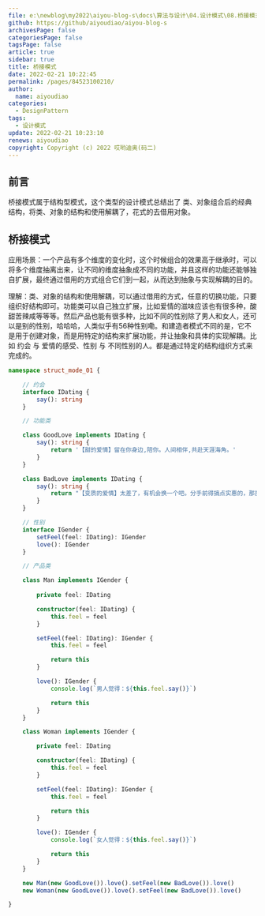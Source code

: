 ```yaml
---
file: e:\newblog\my2022\aiyou-blog-s\docs\算法与设计\04.设计模式\08.桥接模式.md
github: https://github/aiyoudiao/aiyou-blog-s
archivesPage: false
categoriesPage: false
tagsPage: false
article: true
sidebar: true
title: 桥接模式
date: 2022-02-21 10:22:45
permalink: /pages/84523100210/
author: 
  name: aiyoudiao
categories: 
  - DesignPattern
tags: 
  - 设计模式
update: 2022-02-21 10:23:10
renews: aiyoudiao
copyright: Copyright (c) 2022 哎哟迪奥(码二)
---
```


## 前言

桥接模式属于结构型模式，这个类型的设计模式总结出了 类、对象组合后的经典结构，将类、对象的结构和使用解耦了，花式的去借用对象。

## 桥接模式

应用场景：一个产品有多个维度的变化时，这个时候组合的效果高于继承时，可以将多个维度抽离出来，让不同的维度抽象成不同的功能，并且这样的功能还能够独自扩展，最终通过借用的方式组合它们到一起，从而达到抽象与实现解耦的目的。

理解：类、对象的结构和使用解耦，可以通过借用的方式，任意的切换功能，只要组织好结构即可。功能类可以自己独立扩展，比如爱情的滋味应该也有很多种，酸甜苦辣咸等等等。然后产品也能有很多种，比如不同的性别除了男人和女人，还可以是别的性别，哈哈哈，人类似乎有56种性别嘞。和建造者模式不同的是，它不是用于创建对象，而是用特定的结构来扩展功能，并让抽象和具体的实现解耦。比如 约会 与 爱情的感受、性别 与 不同性别的人。都是通过特定的结构组织方式来完成的。

```ts
namespace struct_mode_01 {

    // 约会
    interface IDating {
        say(): string
    }

    // 功能类

    class GoodLove implements IDating {
        say(): string {
            return '【甜的爱情】留在你身边,陪你。人间相伴,共赴天涯海角。'
        }
    }

    class BadLove implements IDating {
        say(): string {
            return "【变质的爱情】太差了，有机会换一个吧。分手前得搞点实惠的，那房子不错。"
        }
    }

    // 性别
    interface IGender {
        setFeel(feel: IDating): IGender
        love(): IGender
    }

    // 产品类

    class Man implements IGender {
        
        private feel: IDating

        constructor(feel: IDating) {
            this.feel = feel
        }

        setFeel(feel: IDating): IGender {
            this.feel = feel

            return this
        }

        love(): IGender {
            console.log(`男人觉得：${this.feel.say()}`)

            return this
        }
    }

    class Woman implements IGender {

        private feel: IDating

        constructor(feel: IDating) {
            this.feel = feel
        }

        setFeel(feel: IDating): IGender {
            this.feel = feel

            return this
        }

        love(): IGender {
            console.log(`女人觉得：${this.feel.say()}`)

            return this
        }
    }

    new Man(new GoodLove()).love().setFeel(new BadLove()).love()
    new Woman(new GoodLove()).love().setFeel(new BadLove()).love()

}
```
